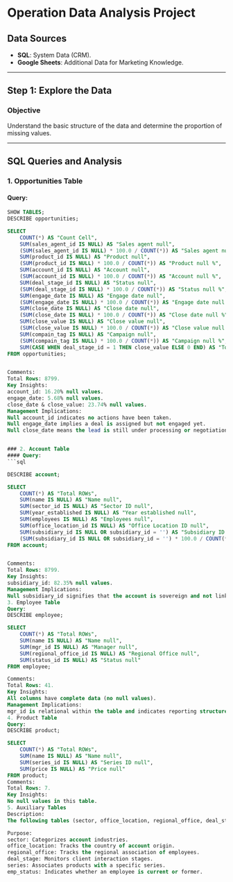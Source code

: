 # Operation Data Analysis Project

## Data Sources
- **SQL**: System Data (CRM).
- **Google Sheets**: Additional Data for Marketing Knowledge.

---

## Step 1: Explore the Data 
### Objective
Understand the basic structure of the data and determine the proportion of missing values.

---

## SQL Queries and Analysis

### **1. Opportunities Table**

#### Query:
```sql
SHOW TABLES;
DESCRIBE opportunities;

SELECT 
    COUNT(*) AS "Count Cell", 
    SUM(sales_agent_id IS NULL) AS "Sales agent null",
    (SUM(sales_agent_id IS NULL) * 100.0 / COUNT(*)) AS "Sales agent null %",
    SUM(product_id IS NULL) AS "Product null",
    (SUM(product_id IS NULL) * 100.0 / COUNT(*)) AS "Product null %",
    SUM(account_id IS NULL) AS "Account null",
    (SUM(account_id IS NULL) * 100.0 / COUNT(*)) AS "Account null %",
    SUM(deal_stage_id IS NULL) AS "Status null",
    (SUM(deal_stage_id IS NULL) * 100.0 / COUNT(*)) AS "Status null %",
    SUM(engage_date IS NULL) AS "Engage date null",
    (SUM(engage_date IS NULL) * 100.0 / COUNT(*)) AS "Engage date null %",
    SUM(close_date IS NULL) AS "Close date null",
    (SUM(close_date IS NULL) * 100.0 / COUNT(*)) AS "Close date null %",
    SUM(close_value IS NULL) AS "Close value null",
    (SUM(close_value IS NULL) * 100.0 / COUNT(*)) AS "Close value null %",
    SUM(compain_tag IS NULL) AS "Campaign null",
    (SUM(compain_tag IS NULL) * 100.0 / COUNT(*)) AS "Campaign null %",
    SUM(CASE WHEN deal_stage_id = 1 THEN close_value ELSE 0 END) AS "Total close value"
FROM opportunities;


Comments:
Total Rows: 8799.
Key Insights:
account_id: 16.20% null values.
engage_date: 5.68% null values.
close_date & close_value: 23.74% null values.
Management Implications:
Null account_id indicates no actions have been taken.
Null engage_date implies a deal is assigned but not engaged yet.
Null close_date means the lead is still under processing or negotiation.


### 2. Account Table
#### Query:
```sql

DESCRIBE account;

SELECT 
    COUNT(*) AS "Total ROWs",
    SUM(name IS NULL) AS "Name null",
    SUM(sector_id IS NULL) AS "Sector ID null",
    SUM(year_established IS NULL) AS "Year established null",
    SUM(employees IS NULL) AS "Employees null",
    SUM(office_location_id IS NULL) AS "Office Location ID null",
    SUM(subsidiary_id IS NULL OR subsidiary_id = '') AS "Subsidiary ID null",
    (SUM(subsidiary_id IS NULL OR subsidiary_id = '') * 100.0 / COUNT(*)) AS "Subsidiary null %"
FROM account;


Comments:
Total Rows: 8799.
Key Insights:
subsidiary_id: 82.35% null values.
Management Implications:
Null subsidiary_id signifies that the account is sovereign and not linked as a sub-account.
3. Employee Table
Query:
DESCRIBE employee;

SELECT 
    COUNT(*) AS "Total ROWs",
    SUM(name IS NULL) AS "Name null",
    SUM(mgr_id IS NULL) AS "Manager null",
    SUM(regional_office_id IS NULL) AS "Regional Office null",
    SUM(status_id IS NULL) AS "Status null"
FROM employee;

Comments:
Total Rows: 41.
Key Insights:
All columns have complete data (no null values).
Management Implications:
mgr_id is relational within the table and indicates reporting structure. For example, a value of 1 implies direct reporting to the CCO.
4. Product Table
Query:
DESCRIBE product;

SELECT 
    COUNT(*) AS "Total ROWs",
    SUM(name IS NULL) AS "Name null",
    SUM(series_id IS NULL) AS "Series ID null",
    SUM(price IS NULL) AS "Price null"
FROM product;
Comments:
Total Rows: 7.
Key Insights:
No null values in this table.
5. Auxiliary Tables
Description:
The following tables (sector, office_location, regional_office, deal_stage, series, emp_status) have two columns (id and name), with no null values.

Purpose:
sector: Categorizes account industries.
office_location: Tracks the country of account origin.
regional_office: Tracks the regional association of employees.
deal_stage: Monitors client interaction stages.
series: Associates products with a specific series.
emp_status: Indicates whether an employee is current or former.
